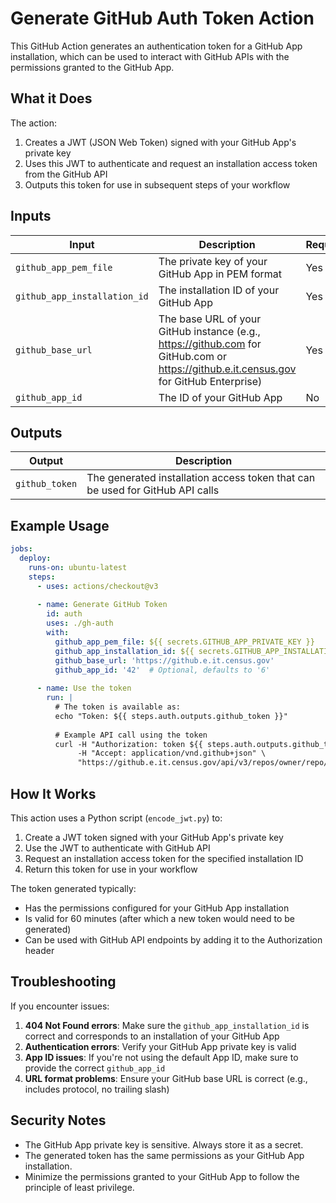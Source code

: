 # Generate GitHub Auth Token Action

This GitHub Action generates an authentication token for a GitHub App installation, which can be used to interact with GitHub APIs with the permissions granted to the GitHub App.

## What it Does

The action:
1. Creates a JWT (JSON Web Token) signed with your GitHub App's private key
2. Uses this JWT to authenticate and request an installation access token from the GitHub API
3. Outputs this token for use in subsequent steps of your workflow

## Inputs

| Input | Description | Required | Default |
|-------|-------------|---------|---------|
| `github_app_pem_file` | The private key of your GitHub App in PEM format | Yes | N/A |
| `github_app_installation_id` | The installation ID of your GitHub App | Yes | N/A |
| `github_base_url` | The base URL of your GitHub instance (e.g., https://github.com for GitHub.com or https://github.e.it.census.gov for GitHub Enterprise) | Yes | N/A |
| `github_app_id` | The ID of your GitHub App | No | '6' |

## Outputs

| Output | Description |
|--------|-------------|
| `github_token` | The generated installation access token that can be used for GitHub API calls |

## Example Usage

```yaml
jobs:
  deploy:
    runs-on: ubuntu-latest
    steps:
      - uses: actions/checkout@v3
      
      - name: Generate GitHub Token
        id: auth
        uses: ./gh-auth
        with:
          github_app_pem_file: ${{ secrets.GITHUB_APP_PRIVATE_KEY }}
          github_app_installation_id: ${{ secrets.GITHUB_APP_INSTALLATION_ID }}
          github_base_url: 'https://github.e.it.census.gov'
          github_app_id: '42'  # Optional, defaults to '6'
      
      - name: Use the token
        run: |
          # The token is available as:
          echo "Token: ${{ steps.auth.outputs.github_token }}"
          
          # Example API call using the token
          curl -H "Authorization: token ${{ steps.auth.outputs.github_token }}" \
               -H "Accept: application/vnd.github+json" \
               "https://github.e.it.census.gov/api/v3/repos/owner/repo/contents"
```

## How It Works

This action uses a Python script (`encode_jwt.py`) to:

1. Create a JWT token signed with your GitHub App's private key
2. Use the JWT to authenticate with GitHub API
3. Request an installation access token for the specified installation ID
4. Return this token for use in your workflow

The token generated typically:
- Has the permissions configured for your GitHub App installation
- Is valid for 60 minutes (after which a new token would need to be generated)
- Can be used with GitHub API endpoints by adding it to the Authorization header

## Troubleshooting

If you encounter issues:

1. **404 Not Found errors**: Make sure the `github_app_installation_id` is correct and corresponds to an installation of your GitHub App
2. **Authentication errors**: Verify your GitHub App private key is valid
3. **App ID issues**: If you're not using the default App ID, make sure to provide the correct `github_app_id`
4. **URL format problems**: Ensure your GitHub base URL is correct (e.g., includes protocol, no trailing slash)

## Security Notes

- The GitHub App private key is sensitive. Always store it as a secret.
- The generated token has the same permissions as your GitHub App installation.
- Minimize the permissions granted to your GitHub App to follow the principle of least privilege.
